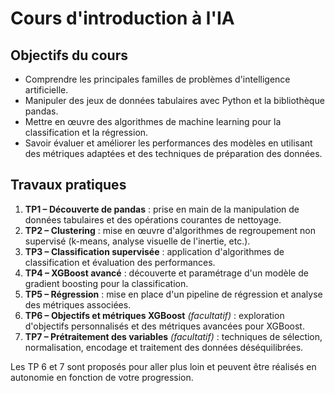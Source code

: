 # Cours d'introduction à l'IA

## Objectifs du cours
- Comprendre les principales familles de problèmes d'intelligence artificielle.
- Manipuler des jeux de données tabulaires avec Python et la bibliothèque pandas.
- Mettre en œuvre des algorithmes de machine learning pour la classification et la régression.
- Savoir évaluer et améliorer les performances des modèles en utilisant des métriques adaptées et des techniques de préparation des données.

## Travaux pratiques
1. **TP1 – Découverte de pandas** : prise en main de la manipulation de données tabulaires et des opérations courantes de nettoyage.
2. **TP2 – Clustering** : mise en œuvre d'algorithmes de regroupement non supervisé (k-means, analyse visuelle de l'inertie, etc.).
3. **TP3 – Classification supervisée** : application d'algorithmes de classification et évaluation des performances.
4. **TP4 – XGBoost avancé** : découverte et paramétrage d'un modèle de gradient boosting pour la classification.
5. **TP5 – Régression** : mise en place d'un pipeline de régression et analyse des métriques associées.
6. **TP6 – Objectifs et métriques XGBoost** *(facultatif)* : exploration d'objectifs personnalisés et des métriques avancées pour XGBoost.
7. **TP7 – Prétraitement des variables** *(facultatif)* : techniques de sélection, normalisation, encodage et traitement des données déséquilibrées.

Les TP 6 et 7 sont proposés pour aller plus loin et peuvent être réalisés en autonomie en fonction de votre progression.
